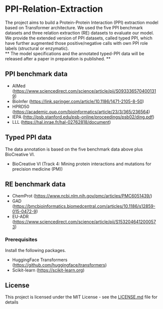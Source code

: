 # PPI-Relation-Extraction
The project aims to build a Protein-Protein Interaction (PPI) extraction model based on Transformer architecture. 
We used the five PPI benchmark datasets and three relation extraction (RE) datasets to evaluate our model.
We provide the extended version of PPI datasets, called typed PPI, which have further augmented those positive/negative calls with own PPI role labels (structural or enzymatic). <br/>
** The model specifications and the annotated typed-PPI data will be released after a paper in preparation is published. **


## PPI benchmark data
* AIMed (https://www.sciencedirect.com/science/article/pii/S0933365704001319)
* BioInfer (https://link.springer.com/article/10.1186/1471-2105-8-50)
* HPRD50 (https://academic.oup.com/bioinformatics/article/23/3/365/236564)
* IEPA (http://psb.stanford.edu/psb-online/proceedings/psb02/ding.pdf)
* LLL (https://hal.inrae.fr/hal-02762818/document)

## Typed PPI data
The data annotation is based on the five benchmark data above plus BioCreative VI.
* BioCreative VI (Track 4: Mining protein interactions and mutations for precision medicine (PM))

## RE benchmark data
* ChemProt (https://www.ncbi.nlm.nih.gov/pmc/articles/PMC6051439/)
* GAD (https://bmcbioinformatics.biomedcentral.com/articles/10.1186/s12859-015-0472-9)
* EU-ADR (https://www.sciencedirect.com/science/article/pii/S1532046412000573)

### Prerequisites
Install the following packages.

* HuggingFace Transformers (https://github.com/huggingface/transformers)
* Scikit-learn (https://scikit-learn.org)

## License
This project is licensed under the MIT License - see the [LICENSE.md](LICENSE.md) file for details

<!--
## Acknowledgments
* This work has been authored by employees of Brookhaven Science Associates, LLC operated under Contract No. DESC0012704. The authors gratefully acknowledge the funding support from the Brookhaven National Laboratory under the Laboratory Directed Research and Development 18-05 FY 18-20.
-->